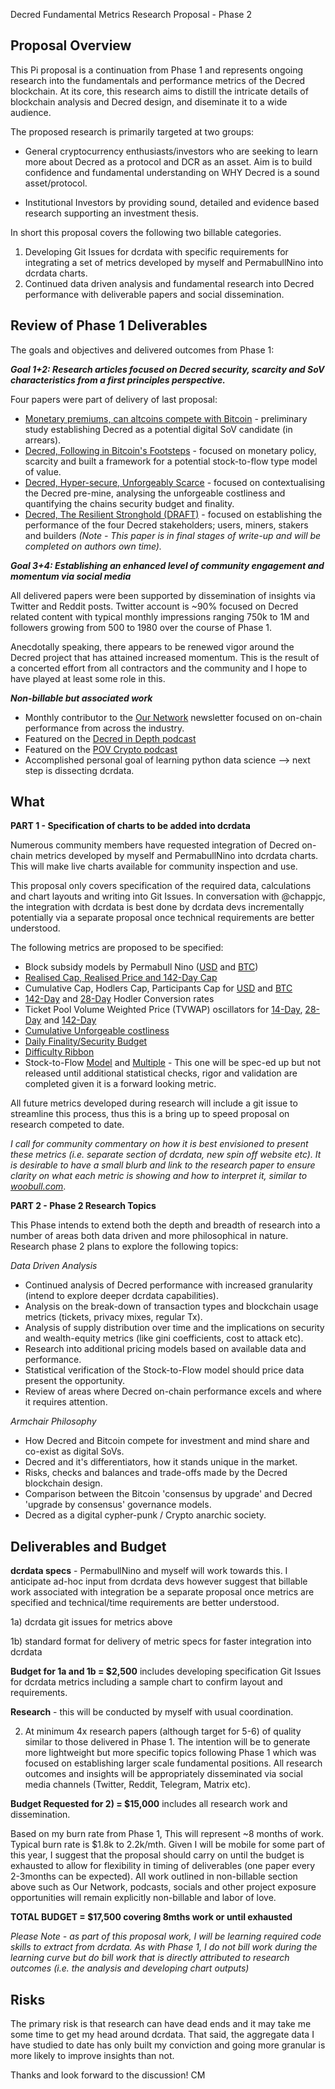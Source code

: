 Decred Fundamental Metrics Research Proposal - Phase 2

## Proposal Overview

This Pi proposal is a continuation from Phase 1 and represents ongoing research into the fundamentals and performance metrics of the Decred blockchain. At its core, this research aims to distill the intricate details of blockchain analysis and Decred design, and diseminate it to a wide audience.

The proposed research is primarily targeted at two groups:
- General cryptocurrency enthusiasts/investors who are seeking to learn more about Decred as a protocol and DCR as an asset. Aim is to build confidence and fundamental understanding on WHY Decred is a sound asset/protocol.

- Institutional Investors by providing sound, detailed and evidence based research supporting an investment thesis.

In short this proposal covers the following two billable categories.

1. Developing Git Issues for dcrdata with specific requirements for integrating a set of metrics developed by myself and PermabullNino into dcrdata charts.
2. Continued data driven analysis and fundamental research into Decred performance with deliverable papers and social dissemination.

## Review of Phase 1 Deliverables

The goals and objectives and delivered outcomes from Phase 1:

***Goal 1+2: Research articles focused on Decred security, scarcity and SoV characteristics from a first principles perspective.***

Four papers were part of delivery of last proposal:
- [Monetary premiums, can altcoins compete with Bitcoin](https://medium.com/@_Checkmatey_/monetary-premiums-can-altcoins-compete-with-bitcoin-54c97a92c6d4) - preliminary study establishing Decred as a potential digital SoV candidate (in arrears).
- [Decred, Following in Bitcoin's Footsteps](https://medium.com/@_Checkmatey_/decred-following-in-bitcoins-footsteps-f8d0e0bbaff5) - focused on monetary policy, scarcity and built a framework for a potential stock-to-flow type model of value.
- [Decred, Hyper-secure, Unforgeably Scarce](https://medium.com/@_Checkmatey_/decred-hypersecure-unforgeably-scarce-e076b91a2be) - focused on contextualising the Decred pre-mine, analysing the unforgeable costliness and quantifying the chains security budget and finality.
- [Decred, The Resilient Stronghold (DRAFT)](https://github.com/checkmatey/checkonchain/blob/master/research_articles/dcr_useradoption/dcr_useradoption.md) - focused on establishing the performance of the four Decred stakeholders; users, miners, stakers and builders *(Note - This paper is in final stages of write-up and will be completed on authors own time).*

***Goal 3+4: Establishing an enhanced level of community engagement and momentum via social media***

All delivered papers were been supported by dissemination of insights via Twitter and Reddit posts. Twitter account is ~90% focused on Decred related content with typical monthly impressions ranging 750k to 1M and followers growing from 500 to 1980 over the course of Phase 1.

Anecdotally speaking, there appears to be renewed vigor around the Decred project that has attained increased momentum. This is the result of a concerted effort from all contractors and the community and I hope to have played at least some role in this.

***Non-billable but associated work***

- Monthly contributor to the [Our Network](https://ournetwork.substack.com/p/our-network-issue-2) newsletter focused on on-chain performance from across the industry.
- Featured on the [Decred in Depth podcast](https://www.youtube.com/watch?v=2JbMWgJUoSQ)
- Featured on the [POV Crypto podcast](https://www.youtube.com/watch?v=7m1kfM0fqaE)
- Accomplished personal goal of learning python data science --> next step is dissecting dcrdata.

## What
**PART 1 - Specification of charts to be added into dcrdata**

Numerous community members have requested integration of Decred on-chain metrics developed by myself and PermabullNino into dcrdata charts. This will make live charts available for community inspection and use.

This proposal only covers specification of the required data, calculations and chart layouts and writing into Git Issues. In conversation with @chappjc, the integration with dcrdata is best done by dcrdata devs incrementally potentially via a separate proposal once technical requirements are better understood.

The following metrics are proposed to be specified:
- Block subsidy models by Permabull Nino ([USD](https://miro.medium.com/max/1844/1*sK7IGFqiQ5Nrf831BhEUfQ.png) and [BTC](https://miro.medium.com/max/1843/1*tYb0fdLtJY9PqcGyhFuT6Q.png))
- [Realised Cap, Realised Price and 142-Day Cap](https://miro.medium.com/max/1510/1*NpMJNsSxkPaZP5aHBhml2A.png)
- Cumulative Cap, Hodlers Cap, Participants Cap for [USD](https://miro.medium.com/max/1636/1*QLQfPaduSrcyR3U4beQx0w.png) and [BTC](https://miro.medium.com/max/1631/1*wTMJgilQsWE54qT_Yo2SUw.png)
- [142-Day](https://miro.medium.com/max/1522/1*CreqBtFHjLTuuhUDB-WeAg.png) and [28-Day](https://miro.medium.com/max/1545/1*OcPCpGF_U2h4weaSA3KRXw.png) Hodler Conversion rates
- Ticket Pool Volume Weighted Price (TVWAP) oscillators for [14-Day](https://miro.medium.com/max/1549/1*dKnx7iW6x_pUdgmcghYRBQ.png), [28-Day](https://miro.medium.com/max/1334/1*ktIRbXlz0mtjZbIfk1o6yA.png) and [142-Day](https://miro.medium.com/max/1506/1*qYVwBqf6Hb98f7QyeNdu-g.png)
- [Cumulative Unforgeable costliness](https://miro.medium.com/max/1280/1*SA8wYN3TUC7CqunFnUR3Yg.png)
- [Daily Finality/Security Budget](https://miro.medium.com/max/1449/1*GQIeyHj1yGeqNdZcU8mxmw.png)
- [Difficulty Ribbon](https://github.com/checkmatey/checkonchain/blob/master/research_articles/our_network_articles/week1_20191225/images/insight_3.png?raw=true)
- Stock-to-Flow [Model](https://miro.medium.com/max/1150/1*6bectH0xB7QfNoFDrDx5Hw.png) and [Multiple](https://miro.medium.com/max/1304/1*WeRtp2iWPaZDfKQDDQqxtg.png) - This one will be spec-ed up but not released until additional statistical checks, rigor and validation are completed given it is a forward looking metric.

All future metrics developed during research will include a git issue to streamline this process, thus this is a bring up to speed proposal on research competed to date.

*I call for community commentary on how it is best envisioned to present these metrics (i.e. separate section of dcrdata, new spin off website etc). It is desirable to have a small blurb and link to the research paper to ensure clarity on what each metric is showing and how to interpret it, similar to [woobull.com](http://charts.woobull.com/bitcoin-rvt-ratio/)*.

**PART 2 - Phase 2 Research Topics**

This Phase intends to extend both the depth and breadth of research into a number of areas both data driven and more philosophical in nature. Research phase 2 plans to explore the following topics:

*Data Driven Analysis*

- Continued analysis of Decred performance with increased granularity (intend to explore deeper dcrdata capabilities).
- Analysis on the break-down of transaction types and blockchain usage metrics (tickets, privacy mixes, regular Tx).
- Analysis of supply distribution over time and the implications on security and wealth-equity metrics (like gini coefficients, cost to attack etc).
- Research into additional pricing models based on available data and performance.
- Statistical verification of the Stock-to-Flow model should price data present the opportunity.
- Review of areas where Decred on-chain performance excels and where it requires attention.

*Armchair Philosophy*

- How Decred and Bitcoin compete for investment and mind share and co-exist as digital SoVs.
- Decred and it's differentiators, how it stands unique in the market.
- Risks, checks and balances and trade-offs made by the Decred blockchain design.
- Comparison between the Bitcoin 'consensus by upgrade' and Decred 'upgrade by consensus' governance models.
- Decred as a digital cypher-punk / Crypto anarchic society.

## Deliverables and Budget
**dcrdata specs** - PermabullNino and myself will work towards this. I anticipate ad-hoc input from dcrdata devs however suggest that billable work associated with integration be a separate proposal once metrics are specified and technical/time requirements are better understood.

1a) dcrdata git issues for metrics above

1b) standard format for delivery of metric specs for faster integration into dcrdata

**Budget for 1a and 1b = $2,500** includes developing specification Git Issues for dcrdata metrics including a sample chart to confirm layout and requirements.

**Research** - this will be conducted by myself with usual coordination.

2) At minimum 4x research papers (although target for 5-6) of quality similar to those delivered in Phase 1. The intention will be to generate more lightweight but more specific topics following Phase 1 which was focused on establishing larger scale fundamental positions. All  research outcomes and insights will be appropriately disseminated via social media channels (Twitter, Reddit, Telegram, Matrix etc). 

**Budget Requested for 2) = $15,000** includes all research work and dissemination.

Based on my burn rate from Phase 1, This will represent ~8 months of work. Typical burn rate is $1.8k to 2.2k/mth. Given I will be mobile for some part of this year, I suggest that the proposal should carry on until the budget is exhausted to allow for flexibility in timing of deliverables (one paper every 2-3months can be expected).
All work outlined in non-billable section above such as Our Network, podcasts, socials and other project exposure opportunities will remain explicitly non-billable and labor of love.

**TOTAL BUDGET = $17,500 covering 8mths work or until exhausted**

*Please Note - as part of this proposal work, I will be learning required code skills to extract from dcrdata. As with Phase 1, I do not bill work during the learning curve but do bill work that is directly attributed to research outcomes (i.e. the analysis and developing chart outputs)*

## Risks
The primary risk is that research can have dead ends and it may take me some time to get my head around dcrdata. That said, the aggregate data I have studied to date has only built my conviction and going more granular is more likely to improve insights than not.

Thanks and look forward to the discussion!
CM